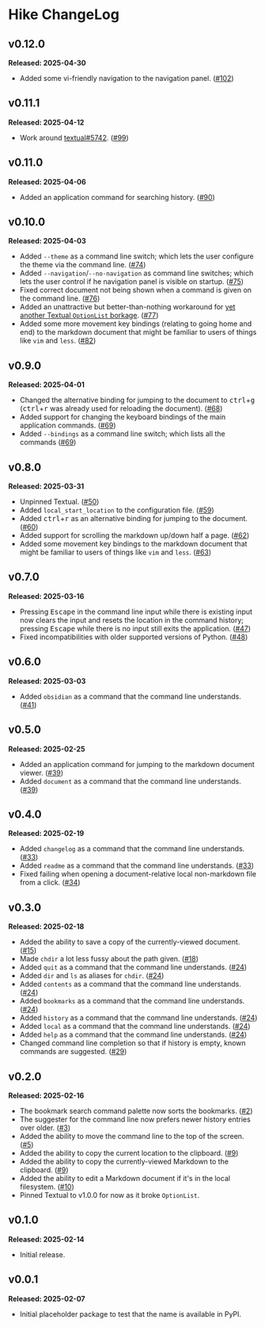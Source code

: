 # Hike ChangeLog

## v0.12.0

**Released: 2025-04-30**

- Added some vi-friendly navigation to the navigation panel.
  ([#102](https://github.com/davep/hike/pull/102))

## v0.11.1

**Released: 2025-04-12**

- Work around
  [textual#5742](https://github.com/Textualize/textual/issues/5742).
  ([#99](https://github.com/davep/hike/pull/99))

## v0.11.0

**Released: 2025-04-06**

- Added an application command for searching history.
  ([#90](https://github.com/davep/hike/pull/90))

## v0.10.0

**Released: 2025-04-03**

- Added `--theme` as a command line switch; which lets the user configure
  the theme via the command line.
  ([#74](https://github.com/davep/hike/pull/74))
- Added `--navigation`/`--no-navigation` as command line switches; which
  lets the user control if he navigation panel is visible on startup.
  ([#75](https://github.com/davep/hike/pull/75))
- Fixed correct document not being shown when a command is given on the
  command line. ([#76](https://github.com/davep/hike/issues/76))
- Added an unattractive but better-than-nothing workaround for [yet another
  Textual `OptionList`
  borkage](https://github.com/Textualize/textual/issues/5701).
  ([#77](https://github.com/davep/hike/issues/77))
- Added some more movement key bindings (relating to going home and end) to
  the markdown document that might be familiar to users of things like `vim`
  and `less`. ([#82](https://github.com/davep/hike/pull/82))

## v0.9.0

**Released: 2025-04-01**

- Changed the alternative binding for jumping to the document to
  <kbd>ctrl</kbd>+<kbd>g</kbd> (<kbd>ctrl</kbd>+<kbd>r</kbd> was already
  used for reloading the document).
  ([#68](https://github.com/davep/hike/pull/68))
- Added support for changing the keyboard bindings of the main application
  commands. ([#69](https://github.com/davep/hike/pull/69))
- Added `--bindings` as a command line switch; which lists all the commands
  ([#69](https://github.com/davep/hike/pull/69))

## v0.8.0

**Released: 2025-03-31**

- Unpinned Textual. ([#50](https://github.com/davep/hike/pull/50))
- Added `local_start_location` to the configuration file.
  ([#59](https://github.com/davep/hike/pull/59))
- Added <kbd>ctrl</kbd>+<kbd>r</kbd> as an alternative binding for jumping
  to the document. ([#60](https://github.com/davep/hike/pull/60))
- Added support for scrolling the markdown up/down half a page.
  ([#62](https://github.com/davep/hike/pull/62))
- Added some movement key bindings to the markdown document that might be
  familiar to users of things like `vim` and `less`.
  ([#63](https://github.com/davep/hike/pull/63))

## v0.7.0

**Released: 2025-03-16**

- Pressing <kbd>Escape</kbd> in the command line input while there is
  existing input now clears the input and resets the location in the command
  history; pressing <kbd>Escape</kbd> while there is no input still exits
  the application. ([#47](https://github.com/davep/hike/pull/47))
- Fixed incompatibilities with older supported versions of Python.
  ([#48](https://github.com/davep/hike/pull/48))

## v0.6.0

**Released: 2025-03-03**

- Added `obsidian` as a command that the command line understands.
  ([#41](https://github.com/davep/hike/pull/41))

## v0.5.0

**Released: 2025-02-25**

- Added an application command for jumping to the markdown document viewer.
  ([#39](https://github.com/davep/hike/pull/39))
- Added `document` as a command that the command line understands.
  ([#39](https://github.com/davep/hike/pull/39))

## v0.4.0

**Released: 2025-02-19**

- Added `changelog` as a command that the command line understands.
  ([#33](https://github.com/davep/hike/pull/33))
- Added `readme` as a command that the command line understands.
  ([#33](https://github.com/davep/hike/pull/33))
- Fixed failing when opening a document-relative local non-markdown file
  from a click. ([#34](https://github.com/davep/hike/pull/34))

## v0.3.0

**Released: 2025-02-18**

- Added the ability to save a copy of the currently-viewed document.
  ([#15](https://github.com/davep/hike/pull/15))
- Made `chdir` a lot less fussy about the path given.
  ([#18](https://github.com/davep/hike/pull/18))
- Added `quit` as a command that the command line understands.
  ([#24](https://github.com/davep/hike/pull/24))
- Added `dir` and `ls` as aliases for `chdir`.
  ([#24](https://github.com/davep/hike/pull/24))
- Added `contents` as a command that the command line understands.
  ([#24](https://github.com/davep/hike/pull/24))
- Added `bookmarks` as a command that the command line understands.
  ([#24](https://github.com/davep/hike/pull/24))
- Added `history` as a command that the command line understands.
  ([#24](https://github.com/davep/hike/pull/24))
- Added `local` as a command that the command line understands.
  ([#24](https://github.com/davep/hike/pull/24))
- Added `help` as a command that the command line understands.
  ([#24](https://github.com/davep/hike/pull/24))
- Changed command line completion so that if history is empty, known
  commands are suggested. ([#29](https://github.com/davep/hike/pull/29))

## v0.2.0

**Released: 2025-02-16**

- The bookmark search command palette now sorts the bookmarks.
  ([#2](https://github.com/davep/hike/pull/2))
- The suggester for the command line now prefers newer history entries over
  older. ([#3](https://github.com/davep/hike/pull/3))
- Added the ability to move the command line to the top of the screen.
  ([#5](https://github.com/davep/hike/pull/5))
- Added the ability to copy the current location to the clipboard.
  ([#9](https://github.com/davep/hike/pull/9))
- Added the ability to copy the currently-viewed Markdown to the clipboard.
  ([#9](https://github.com/davep/hike/pull/9))
- Added the ability to edit a Markdown document if it's in the local
  filesystem. ([#10](https://github.com/davep/hike/pull/10))
- Pinned Textual to v1.0.0 for now as it broke `OptionList`.

## v0.1.0

**Released: 2025-02-14**

- Initial release.

## v0.0.1

**Released: 2025-02-07**

- Initial placeholder package to test that the name is available in PyPI.

[//]: # (ChangeLog.md ends here)
